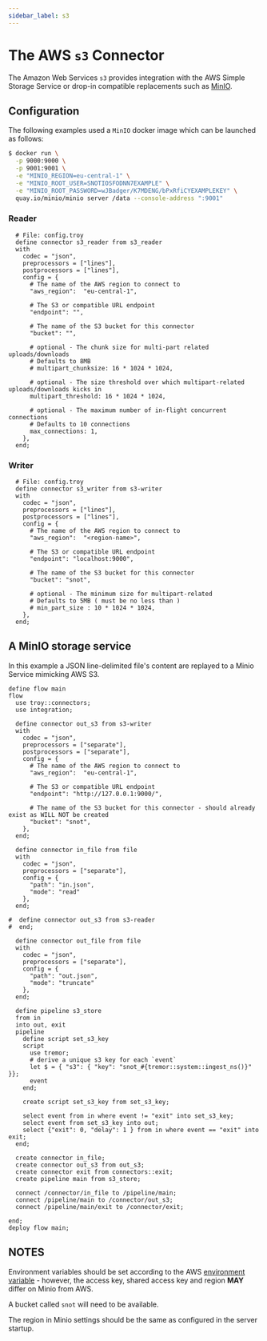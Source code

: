 ```yaml
---
sidebar_label: s3
---
```


# The AWS `s3` Connector

The Amazon Web Services `s3` provides integration with the AWS Simple Storage Service or
drop-in compatible replacements such as [MinIO](https://www.min.io).

## Configuration

The following examples used a `MinIO` docker image which can be launched as follows:

```bash
$ docker run \
  -p 9000:9000 \
  -p 9001:9001 \
  -e "MINIO_REGION=eu-central-1" \
  -e "MINIO_ROOT_USER=SNOTIOSFODNN7EXAMPLE" \
  -e "MINIO_ROOT_PASSWORD=wJBadger/K7MDENG/bPxRfiCYEXAMPLEKEY" \
  quay.io/minio/minio server /data --console-address ":9001"
```

### Reader

```troy
  # File: config.troy
  define connector s3_reader from s3_reader
  with
    codec = "json",
    preprocessors = ["lines"],
    postprocessors = ["lines"],
    config = {
      # The name of the AWS region to connect to
      "aws_region":  "eu-central-1",

      # The S3 or compatible URL endpoint
      "endpoint": "",

      # The name of the S3 bucket for this connector
      "bucket": "",

      # optional - The chunk size for multi-part related uploads/downloads
      # Defaults to 8MB
      # multipart_chunksize: 16 * 1024 * 1024,

      # optional - The size threshold over which multipart-related uploads/downloads kicks in
      multipart_threshold: 16 * 1024 * 1024,

      # optional - The maximum number of in-flight concurrent connections
      # Defaults to 10 connections
      max_connections: 1,
    },
  end;
```

### Writer

```troy
  # File: config.troy
  define connector s3_writer from s3-writer
  with
    codec = "json",
    preprocessors = ["lines"],
    postprocessors = ["lines"],
    config = {
      # The name of the AWS region to connect to
      "aws_region":  "<region-name>",

      # The S3 or compatible URL endpoint
      "endpoint": "localhost:9000",

      # The name of the S3 bucket for this connector
      "bucket": "snot",

      # optional - The minimum size for multipart-related
      # Defaults to 5MB ( must be no less than )
      # min_part_size : 10 * 1024 * 1024,
    },
  end;
```

## A MinIO storage service

In this example a JSON line-delimited file's content are replayed to a Minio Service mimicking AWS S3.

```troy
define flow main
flow  
  use troy::connectors;
  use integration;

  define connector out_s3 from s3-writer
  with
    codec = "json",
    preprocessors = ["separate"],
    postprocessors = ["separate"],
    config = {
      # The name of the AWS region to connect to
      "aws_region":  "eu-central-1",

      # The S3 or compatible URL endpoint
      "endpoint": "http://127.0.0.1:9000/",

      # The name of the S3 bucket for this connector - should already exist as WILL NOT be created
      "bucket": "snot",
    },
  end;

  define connector in_file from file
  with 
    codec = "json",
    preprocessors = ["separate"],
    config = {
      "path": "in.json",
      "mode": "read"
    },
  end;

#  define connector out_s3 from s3-reader
#  end;

  define connector out_file from file
  with 
    codec = "json",
    preprocessors = ["separate"],
    config = {
      "path": "out.json",
      "mode": "truncate"
    },
  end;

  define pipeline s3_store
  from in
  into out, exit
  pipeline
    define script set_s3_key
    script
      use tremor;
      # derive a unique s3 key for each `event`
      let $ = { "s3": { "key": "snot_#{tremor::system::ingest_ns()}" }};
      event
    end;

    create script set_s3_key from set_s3_key;

    select event from in where event != "exit" into set_s3_key;
    select event from set_s3_key into out;
    select {"exit": 0, "delay": 1 } from in where event == "exit" into exit;
  end;

  create connector in_file;
  create connector out_s3 from out_s3;
  create connector exit from connectors::exit;
  create pipeline main from s3_store;

  connect /connector/in_file to /pipeline/main;
  connect /pipeline/main to /connector/out_s3;
  connect /pipeline/main/exit to /connector/exit;
  
end;
deploy flow main;
```


## NOTES

Environment variables should be set according to the AWS [environment variable](https://docs.aws.amazon.com/cli/latest/userguide/cli-configure-envvars.html) - however, the access key, shared access key and region __MAY__ differ on Minio from AWS.

A bucket called `snot` will need to be available.

The region in Minio settings should be the same as configured in the server startup.

